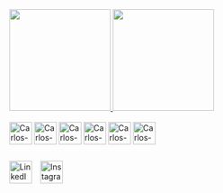 <div>
  <a href="https://github.com/Carloseman1">
    <img height="180em" src="https://github-readme-stats.vercel.app/api?username=Carloseman1&show_icons=true&theme=dark&bg_color=5dd55d&title_color=FFFFFF&icon_color=FFFFFF&text_color=FFFFFF&border_color=5dd55d"/>
    <img height="180em" src="https://github-readme-stats.vercel.app/api/top-langs/?username=Carloseman1&show_icons=true&theme=dark&bg_color=5dd55d&title_color=FFFFFF&text_color=FFFFFF&border_color=5dd55d"/>
  </a>
</div>

<div style="display: inline_block"><br>
  <img align="center" alt="Carlos-Js" height="40" width="40" src="https://cdn-icons-png.flaticon.com/512/1183/1183641.png">
  <img align="center" alt="Carlos-React" height="40" width="40" src="https://cdn-icons-png.flaticon.com/512/1183/1183670.png">
  <img align="center" alt="Carlos-HTML" height="40" width="40" src="https://cdn-icons-png.flaticon.com/512/732/732212.png">
  <img align="center" alt="Carlos-CSS" height="40" width="40" src="https://cdn-icons-png.flaticon.com/512/732/732199.png">
  <img align="center" alt="Carlos-Csharp" height="40" width="40" src="https://cdn-icons-png.flaticon.com/512/919/919851.png">
  <img align="center" alt="Carlos-Java" height="40" width="40" src="https://cdn-icons-png.flaticon.com/512/226/226777.png">
</div>

##

<div style="display: flex; gap: 15px;"> 
  <a href="https://www.linkedin.com/in/SEU-LINKEDIN-AQUI/" target="_blank">
    <img src="https://cdn-icons-png.flaticon.com/512/3531/3531820.png" height="40" width="40" alt="LinkedIn">
  </a>
  <a href="https://www.instagram.com/SEU-INSTAGRAM-AQUI/" target="_blank">
    <img src="https://cdn-icons-png.flaticon.com/512/733/733558.png" height="40" width="40" alt="Instagram">
  </a>
</div>
